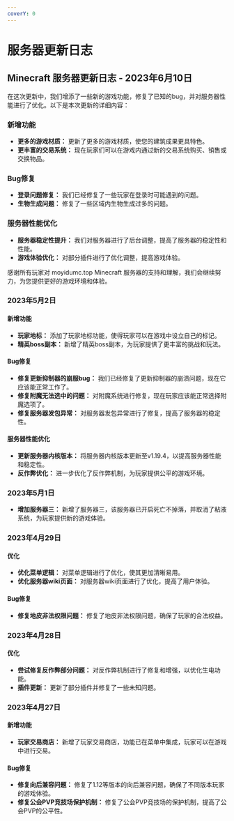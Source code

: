 ```yaml
---
coverY: 0
---
```


# 服务器更新日志

## Minecraft 服务器更新日志 - 2023年6月10日

在这次更新中，我们增添了一些新的游戏功能，修复了已知的bug，并对服务器性能进行了优化。以下是本次更新的详细内容：

### 新增功能

* **更多的游戏材质：** 更新了更多的游戏材质，使您的建筑成果更具特色。
* **更丰富的交易系统：** 现在玩家们可以在游戏内通过新的交易系统购买、销售或交换物品。

### Bug修复

* **登录问题修复：** 我们已经修复了一些玩家在登录时可能遇到的问题。
* **生物生成问题：** 修复了一些区域内生物生成过多的问题。

### 服务器性能优化

* **服务器稳定性提升：** 我们对服务器进行了后台调整，提高了服务器的稳定性和性能。
* **游戏体验优化：** 对部分插件进行了优化调整，提高游戏体验。

感谢所有玩家对 moyidumc.top Minecraft 服务器的支持和理解，我们会继续努力，为您提供更好的游戏环境和体验。

### 2023年5月2日

#### 新增功能

* **玩家地标：** 添加了玩家地标功能，使得玩家可以在游戏中设立自己的标记。
* **精英boss副本：** 新增了精英boss副本，为玩家提供了更丰富的挑战和玩法。

#### Bug修复

* **修复更新抑制器的崩服bug：** 我们已经修复了更新抑制器的崩溃问题，现在它应该能正常工作了。
* **修复附魔无法选中的问题：** 对附魔系统进行修复，现在玩家应该能正常选择附魔选项了。
* **修复服务器发包异常：** 对服务器发包异常进行了修复，提高了服务器的稳定性。

#### 服务器性能优化

* **更新服务器内核版本：** 将服务器内核版本更新至v1.19.4，以提高服务器性能和稳定性。
* **反作弊优化：** 进一步优化了反作弊机制，为玩家提供公平的游戏环境。

### 2023年5月1日

* **增加服务器三：** 新增了服务器三，该服务器已开启死亡不掉落，并取消了粘液系统，为玩家提供新的游戏体验。

### 2023年4月29日

#### 优化

* **优化菜单逻辑：** 对菜单逻辑进行了优化，使其更加清晰易用。
* **优化服务器wiki页面：** 对服务器wiki页面进行了优化，提高了用户体验。

#### Bug修复

* **修复地皮非法权限问题：** 修复了地皮非法权限问题，确保了玩家的合法权益。

### 2023年4月28日

#### 优化

* **尝试修复反作弊部分问题：** 对反作弊机制进行了修复和增强，以优化生电功能。
* **插件更新：** 更新了部分插件并修复了一些未知问题。

### 2023年4月27日

#### 新增功能

* **玩家交易商店：** 新增了玩家交易商店，功能已在菜单中集成，玩家可以在游戏中进行交易。

#### Bug修复

* **修复向后兼容问题：** 修复了1.12等版本的向后兼容问题，确保了不同版本玩家的游戏体验。
* **修复公会PVP竞技场保护机制：** 修复了公会PVP竞技场的保护机制，提高了公会PVP的公平性。
